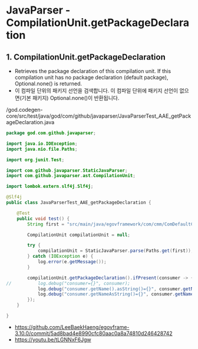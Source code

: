 # JavaParser - CompilationUnit.getPackageDeclaration

## 1. CompilationUnit.getPackageDeclaration

- Retrieves the package declaration of this compilation unit.
If this compilation unit has no package declaration (default package), Optional.none() is returned.
- 이 컴파일 단위의 패키지 선언을 검색합니다.
이 컴파일 단위에 패키지 선언이 없으면(기본 패키지) Optional.none()이 반환됩니다.

/god.codegen-core/src/test/java/god/com/github/javaparser/JavaParserTest_AAE_getPackageDeclaration.java

```java
package god.com.github.javaparser;

import java.io.IOException;
import java.nio.file.Paths;

import org.junit.Test;

import com.github.javaparser.StaticJavaParser;
import com.github.javaparser.ast.CompilationUnit;

import lombok.extern.slf4j.Slf4j;

@Slf4j
public class JavaParserTest_AAE_getPackageDeclaration {

	@Test
	public void test() {
		String first = "src/main/java/egovframework/com/cmm/ComDefaultCodeVO.java";

		CompilationUnit compilationUnit = null;

		try {
			compilationUnit = StaticJavaParser.parse(Paths.get(first));
		} catch (IOException e) {
			log.error(e.getMessage());
		}

		compilationUnit.getPackageDeclaration().ifPresent(consumer -> {
//			log.debug("consumer={}", consumer);
			log.debug("consumer.getName().asString()={}", consumer.getName().asString());
			log.debug("consumer.getNameAsString()={}", consumer.getNameAsString());
		});
	}

}
```

- https://github.com/LeeBaekHaeng/egovframe-3.10.0/commit/5ad8bad4e8990cfc80aac0a8a74810d246428742
- https://youtu.be/tLGNNxF6Jgw
